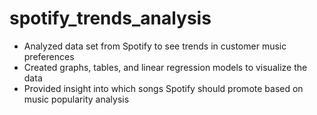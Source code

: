 # spotify_trends_analysis
- Analyzed data set from Spotify to see trends in customer music preferences
- Created graphs, tables, and linear regression models to visualize the data
- Provided insight into which songs Spotify should promote based on music
popularity analysis
